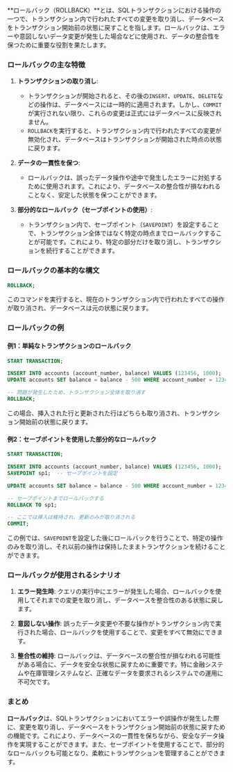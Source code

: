 **ロールバック（ROLLBACK）**とは、SQLトランザクションにおける操作の一つで、トランザクション内で行われたすべての変更を取り消し、データベースをトランザクション開始前の状態に戻すことを指します。ロールバックは、エラーや意図しないデータ変更が発生した場合などに使用され、データの整合性を保つために重要な役割を果たします。

### ロールバックの主な特徴

1. **トランザクションの取り消し**:
   - トランザクションが開始されると、その後の`INSERT`、`UPDATE`、`DELETE`などの操作は、データベースには一時的に適用されます。しかし、`COMMIT`が実行されない限り、これらの変更は正式にはデータベースに反映されません。
   - `ROLLBACK`を実行すると、トランザクション内で行われたすべての変更が無効化され、データベースはトランザクションが開始された時点の状態に戻ります。

2. **データの一貫性を保つ**:
   - ロールバックは、誤ったデータ操作や途中で発生したエラーに対処するために使用されます。これにより、データベースの整合性が損なわれることなく、安定した状態を保つことができます。

3. **部分的なロールバック（セーブポイントの使用）**:
   - トランザクション内で、セーブポイント（`SAVEPOINT`）を設定することで、トランザクション全体ではなく特定の時点までロールバックすることが可能です。これにより、特定の部分だけを取り消し、トランザクションを続行することができます。

### ロールバックの基本的な構文

```sql
ROLLBACK;
```

このコマンドを実行すると、現在のトランザクション内で行われたすべての操作が取り消され、データベースは元の状態に戻ります。

### ロールバックの例

#### 例1：単純なトランザクションのロールバック
```sql
START TRANSACTION;

INSERT INTO accounts (account_number, balance) VALUES (123456, 1000);
UPDATE accounts SET balance = balance - 500 WHERE account_number = 123456;

-- 問題が発生したため、トランザクション全体を取り消す
ROLLBACK;
```
この場合、挿入された行と更新された行はどちらも取り消され、トランザクション開始前の状態に戻ります。

#### 例2：セーブポイントを使用した部分的なロールバック
```sql
START TRANSACTION;

INSERT INTO accounts (account_number, balance) VALUES (123456, 1000);
SAVEPOINT sp1;  -- セーブポイントを設定

UPDATE accounts SET balance = balance - 500 WHERE account_number = 123456;

-- セーブポイントまでロールバックする
ROLLBACK TO sp1;

-- ここでは挿入は維持され、更新のみが取り消される
COMMIT;
```
この例では、`SAVEPOINT`を設定した後にロールバックを行うことで、特定の操作のみを取り消し、それ以前の操作は保持したままトランザクションを続けることができます。

### ロールバックが使用されるシナリオ

1. **エラー発生時**: クエリの実行中にエラーが発生した場合、ロールバックを使用してそれまでの変更を取り消し、データベースを整合性のある状態に戻します。
  
2. **意図しない操作**: 誤ったデータ変更や不要な操作がトランザクション内で実行された場合、ロールバックを使用することで、変更をすべて無効にできます。

3. **整合性の維持**: ロールバックは、データベースの整合性が損なわれる可能性がある場合に、データを安全な状態に戻すために重要です。特に金融システムや在庫管理システムなど、正確なデータを要求されるシステムでの運用に不可欠です。

### まとめ
**ロールバック**は、SQLトランザクションにおいてエラーや誤操作が発生した際に、変更を取り消し、データベースをトランザクション開始前の状態に戻すための機能です。これにより、データベースの一貫性を保ちながら、安全なデータ操作を実現することができます。また、セーブポイントを使用することで、部分的なロールバックも可能となり、柔軟にトランザクションを管理することができます。
